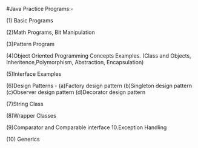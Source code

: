 #Java Practice Programs:-

(1) Basic Programs

(2)Math Programs, Bit Manipulation

(3)Pattern Program

(4)Object Oriented Programming Concepts Examples. (Class and Objects, Inheritence,Polymorphism, Abstraction, Encapsulation)

(5)Interface Examples

(6)Design Patterns -
(a)Factory design pattern
(b)Singleton design pattern
(c)Observer design pattern
(d)Decorator design pattern

(7)String Class

(8)Wrapper Classes

(9)Comparator and Comparable interface 10.Exception Handling

(10) Generics
